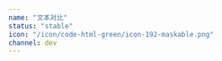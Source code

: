 ```yaml
---
name: "文本对比"
status: "stable"
icon: "/icon/code-html-green/icon-192-maskable.png"
channel: dev
---
```

